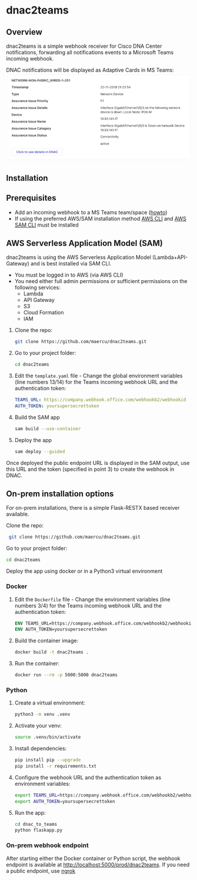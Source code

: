 # dnac2teams

## Overview
dnac2teams is a simple webhook receiver for Cisco DNA Center notifications, forwarding all notifications events to a Microsoft Teams incoming webhook.

DNAC notifications will be displayed as Adaptive Cards in MS Teams:
![Adaptive Card](teamsac.png)

## Installation 

##  Prerequisites
- Add an incoming webhook to a MS Teams team/space ([howto](https://learn.microsoft.com/en-us/microsoftteams/platform/webhooks-and-connectors/how-to/add-incoming-webhook))
- If using the preferred AWS/SAM installation method [AWS CLI](https://docs.aws.amazon.com/cli/latest/userguide/getting-started-install.html) and [AWS SAM CLI](https://docs.aws.amazon.com/serverless-application-model/latest/developerguide/install-sam-cli.html) must be installed

##  AWS Serverless Application Model (SAM)
dnac2teams is using the AWS Serverless Application Model (Lambda+API-Gateway) and is best installed via SAM CLI.


- You must be logged in to AWS (via AWS CLI) 
- You need either full admin permissions or sufficient permissions on the following services:
  - Lambda
  - API Gateway
  - S3
  - Cloud Formation
  - IAM

1. Clone the repo:
    ```bash
    git clone https://github.com/maercu/dnac2teams.git
    ```
2. Go to your project folder:
    ```bash
    cd dnac2teams
    ```
3. Edit the `template.yaml` file - Change the global environment variables (line numbers 13/14) for the Teams incoming webhook URL and the authentication token:
    ```yaml
    TEAMS_URL: https://company.webhook.office.com/webhookb2/webhookid
    AUTH_TOKEN: yoursupersecrettoken
    ```
4. Build the SAM app
    ```bash
    sam build --use-container
    ```
5. Deploy the app
    ```bash
    sam deploy --guided
    ```

Once deployed the public endpoint URL is displayed in the SAM output, use this URL and the token (specified in point 3) to create the webhook in DNAC.

## On-prem installation options
For on-prem installations, there is a simple Flask-RESTX based receiver available.

Clone the repo:
```bash
 git clone https://github.com/maercu/dnac2teams.git
```
Go to your project folder:
```bash
cd dnac2teams
```

Deploy the app using docker or in a Python3 virtual environment

### Docker
1. Edit the `Dockerfile` file - Change the environment variables (line numbers 3/4) for the Teams incoming webhook URL and the authentication token:
    ```Dockerfile
    ENV TEAMS_URL=https://company.webhook.office.com/webhookb2/webhookid
    ENV AUTH_TOKEN=yoursupersecrettoken
    ```
2. Build the container image:
    ```bash
    docker build -t dnac2teams .
    ```  
3. Run the container:
    ```bash
    docker run --rm -p 5000:5000 dnac2teams
    ```  

### Python
1. Create a virtual environment:
    ```bash
    python3 -m venv .venv
    ```
2. Activate your venv:
    ```bash
    source .venv/bin/activate
    ```
3. Install dependencies:
    ```bash
    pip install pip --upgrade
    pip install -r requirements.txt
    ```
4. Configure the webhook URL and the authentication token as environment variables:
    ```bash
    export TEAMS_URL=https://company.webhook.office.com/webhookb2/webhookid
    export AUTH_TOKEN=yoursupersecrettoken
    ```
5. Run the app:
    ```bash
    cd dnac_to_teams
    python flaskapp.py
    ```  

### On-prem webhook endpoint
After starting either the Docker container or Python script, the webhook endpoint is available at [http://localhost:5000/prod/dnac2teams](http://localhost:5000/prod/dnac2teams). If you need a public endpoint, use [ngrok](https://ngrok.com/)